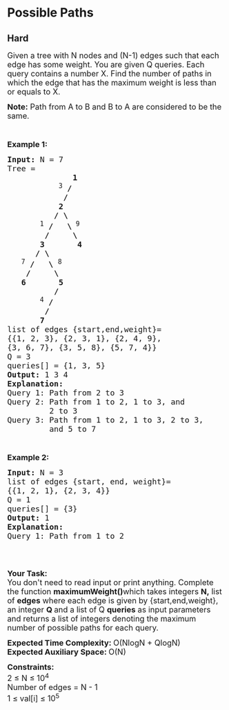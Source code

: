 # Possible Paths
## Hard
<div class="problems_problem_content__Xm_eO"><p><span style="font-size:18px">Given a tree with N nodes and (N-1) edges such that&nbsp;each edge has some weight. You are given Q queries.&nbsp;Each query contains&nbsp;a number X.&nbsp;Find the number of paths in which the edge that has the maximum weight is less than or equals to X. </span></p>

<p><span style="font-size:18px"><strong>Note:</strong> Path from A to B and B to A are considered to be the same.</span></p>

<p>&nbsp;</p>

<p><span style="font-size:18px"><strong>Example 1:</strong></span></p>

<pre><span style="font-size:18px"><strong>Input:</strong> N = 7
</span><span style="font-size:18px">Tree = 
&nbsp;&nbsp; &nbsp; &nbsp;&nbsp;&nbsp; &nbsp; &nbsp; &nbsp;<strong>1</strong>
&nbsp;&nbsp; &nbsp; &nbsp;&nbsp; &nbsp; &nbsp;<sup>3</sup> <strong>/</strong>
&nbsp;&nbsp; &nbsp;&nbsp;&nbsp; &nbsp;&nbsp;&nbsp; &nbsp;<strong>/</strong>
&nbsp;&nbsp; &nbsp; &nbsp; &nbsp;&nbsp; <strong>&nbsp;2</strong>
<strong>&nbsp;&nbsp; &nbsp;&nbsp;&nbsp; &nbsp; &nbsp;/&nbsp;\</strong>
&nbsp;&nbsp; &nbsp;&nbsp;&nbsp; <sup>1</sup> <strong>/ &nbsp; \</strong><sup> 9</sup>
<strong>&nbsp;&nbsp; &nbsp;&nbsp;&nbsp; &nbsp;/ &nbsp; &nbsp; \</strong>
&nbsp;&nbsp; &nbsp; &nbsp; <strong>3</strong> &nbsp; &nbsp; &nbsp; <strong>4</strong>
<strong>&nbsp; &nbsp; &nbsp; / \ &nbsp;&nbsp; &nbsp;</strong>
&nbsp;&nbsp; <sup>7</sup> <strong>/ &nbsp; \ </strong><sup>8</sup>
&nbsp;&nbsp; &nbsp;<strong>/ &nbsp; &nbsp; \</strong>
&nbsp; &nbsp;<strong>6</strong> &nbsp; &nbsp; &nbsp; <strong>5</strong>
&nbsp; &nbsp; &nbsp; &nbsp; &nbsp; <strong>/&nbsp;&nbsp; &nbsp;</strong>
&nbsp;&nbsp; &nbsp;&nbsp;&nbsp; <sup>4</sup> <strong>/</strong>
&nbsp;&nbsp; &nbsp;&nbsp;&nbsp; &nbsp;<strong>/</strong>
&nbsp;&nbsp; <strong>&nbsp; &nbsp; 7</strong>
list of edges {start,end,weight}= 
{{1, 2, 3}, {2, 3, 1}, {2, 4, 9},
{3, 6, 7}, {3, 5, 8}, {5, 7, 4}}
</span><span style="font-size:18px">Q = 3
queries[] = {1, 3, 5}
<strong>Output:</strong> 1 3 4
<strong>Explanation:</strong> </span>
<span style="font-size:18px">Query 1: Path from 2 to 3</span>
<span style="font-size:18px">Query 2: Path from 1 to 2, 1 to 3, and 
         2 to 3</span>
<span style="font-size:18px">Query 3: Path from 1 to 2, 1 to 3, 2 to 3, 
         and 5 to 7</span>
</pre>

<p>&nbsp;</p>

<p><span style="font-size:18px"><strong>Example 2:</strong></span></p>

<pre><span style="font-size:18px"><strong>Input:</strong> N = 3
list of edges {start, end, weight}= 
{{1, 2, 1}, {2, 3, 4}}</span>
<span style="font-size:18px">Q = 1
queries[] = {3}
<strong>Output:</strong> 1
<strong>Explanation:</strong>
Query 1: Path from 1 to 2
<strong>
</strong></span></pre>

<p>&nbsp;</p>

<p><span style="font-size:18px"><strong>Your Task: &nbsp;</strong><br>
You don't need to read input or print anything. Complete the function <strong>maximumWeight()</strong>which takes integers <strong>N,</strong>&nbsp;list of&nbsp;<strong>edges</strong>&nbsp;where each edge is given by {start,end,weight}, an integer <strong>Q </strong>and a&nbsp;list of Q&nbsp;<strong>queries</strong>&nbsp;as input parameters and returns a list of integers denoting the maximum number of possible paths for each query.&nbsp;</span></p>

<p><span style="font-size:18px"><strong>Expected Time Complexity:&nbsp;</strong>O(NlogN + QlogN)<br>
<strong>Expected Auxiliary Space:&nbsp;</strong>O(N)</span></p>

<p><span style="font-size:18px"><strong>Constraints:</strong><br>
2 ≤ N ≤ 10<sup>4</sup></span><br>
<span style="font-size:18px">Number of edges = N - 1<br>
1 ≤ val[i] ≤ 10<sup>5</sup></span></p>
</div>